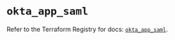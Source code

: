 # `okta_app_saml`

Refer to the Terraform Registry for docs: [`okta_app_saml`](https://registry.terraform.io/providers/okta/okta/4.15.0/docs/resources/app_saml).
